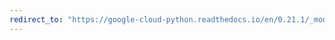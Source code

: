 ```yaml
---
redirect_to: "https://google-cloud-python.readthedocs.io/en/0.21.1/_modules/google/cloud/bigquery/client.html"
---
```

